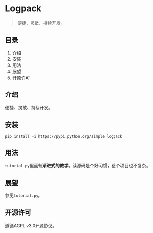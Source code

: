 # Logpack

> 便捷、灵敏、持续开发。

## 目录

1. 介绍
2. 安装
3. 用法
4. 展望
5. 开原许可

## 介绍

便捷、灵敏、持续开发。

## 安装

```shell
pip install -i https://pypi.python.org/simple logpack
```

## 用法

`tutorial.py`里面有**渐进式的教学**。读源码是个好习惯，这个项目也不复杂。

## 展望

参见`tutorial.py`。

## 开源许可

遵循AGPL v3.0开源协议。
